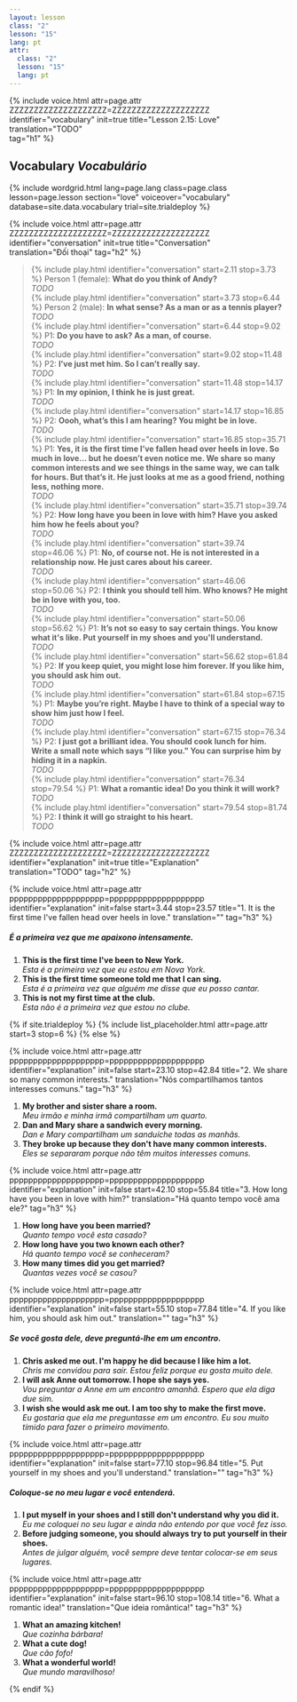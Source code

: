 ```yaml
---
layout: lesson
class: "2"
lesson: "15"
lang: pt
attr:
  class: "2"
  lesson: "15"
  lang: pt
---
```



{%  include voice.html attr=page.attr        ZZZZZZZZZZZZZZZZZZZZ=ZZZZZZZZZZZZZZZZZZZZ
	identifier="vocabulary"  init=true
	title="Lesson 2.15: Love"  
	translation="TODO"      
    tag="h1" %}


## Vocabulary   *Vocabulário*


{% include wordgrid.html lang=page.lang
		class=page.class 
		lesson=page.lesson 
		section="love"
		voiceover="vocabulary"
		database=site.data.vocabulary 
		trial=site.trialdeploy %}
	


{%  include voice.html attr=page.attr    ZZZZZZZZZZZZZZZZZZZZ=ZZZZZZZZZZZZZZZZZZZZ
	identifier="conversation"  init=true
	title="Conversation"        
	translation="Đối thoại"
    tag="h2" %}

> {% include play.html identifier="conversation" start=2.11 stop=3.73 %} Person 1 (female): **What do you think of Andy?**          
*TODO*           
> {% include play.html identifier="conversation" start=3.73 stop=6.44 %} Person 2 (male): **In what sense? As a man or as a tennis player?**          
*TODO*      
> {% include play.html identifier="conversation" start=6.44 stop=9.02 %} P1: **Do you have to ask? As a man, of course.**          
*TODO*        
> {% include play.html identifier="conversation" start=9.02 stop=11.48 %} P2: **I’ve just met him. So I can’t really say.**          
*TODO*        
> {% include play.html identifier="conversation" start=11.48 stop=14.17 %} P1: **In my opinion, I think he is just great.**          
*TODO*     
> {% include play.html identifier="conversation" start=14.17 stop=16.85 %} P2: **Oooh, what’s this I am hearing? You might be in love.**          
*TODO*     
> {% include play.html identifier="conversation" start=16.85 stop=35.71 %} P1: **Yes, it is the first time I’ve fallen head over heels in love. So much in love… but he doesn’t even notice me. We share so many common interests and we see things in the same way, we can talk for hours. But that’s it. He   just looks at me as a good friend, nothing less, nothing more.**   
*TODO*  
> {% include play.html identifier="conversation" start=35.71 stop=39.74 %} P2: **How long have you been in love with him? Have you asked him how he feels about you?**       
*TODO*  
> {% include play.html identifier="conversation" start=39.74 stop=46.06 %} P1: **No, of course not. He is not interested in a relationship now. He just cares about his career.**       
*TODO*  
> {% include play.html identifier="conversation" start=46.06 stop=50.06 %} P2: **I think you should tell him. Who knows? He might be in love with you, too.**       
*TODO*  
> {% include play.html identifier="conversation" start=50.06 stop=56.62 %} P1: **It’s not so easy to say certain things. You know what it's like. Put yourself in my shoes and you'll understand.**     
*TODO*    
> {% include play.html identifier="conversation" start=56.62 stop=61.84 %} P2: **If you keep quiet, you might lose him forever. If you like him, you should ask him out.**       
*TODO*  
> {% include play.html identifier="conversation" start=61.84 stop=67.15 %} P1: **Maybe you’re right. Maybe I have to think of a special way to show him just how I feel.**       
*TODO*  
> {% include play.html identifier="conversation" start=67.15 stop=76.34 %} P2: **I just got a brilliant idea. You should cook lunch for him. Write a small note which says “I like you." You can surprise him by hiding it in a napkin.**       
*TODO*  
> {% include play.html identifier="conversation" start=76.34 stop=79.54 %} P1: **What a romantic idea! Do you think it will work?**     
*TODO*      
> {% include play.html identifier="conversation" start=79.54 stop=81.74 %} P2: **I think it will go straight to his heart.**     
*TODO*  

{%  include voice.html attr=page.attr    ZZZZZZZZZZZZZZZZZZZZ=ZZZZZZZZZZZZZZZZZZZZ
	identifier="explanation"  init=true
	title="Explanation"        
	translation="TODO"
    tag="h2" %}

{%  include voice.html attr=page.attr    pppppppppppppppppppp=pppppppppppppppppppp
	identifier="explanation"  init=false start=3.44 stop=23.57
	title="1. It is the first time I've fallen head over heels in love."
	translation=""
    tag="h3" %}
##### *É a primeira vez que me apaixono intensamente.*
1. **This is the first time I've been to New York.**  
*Esta é a primeira vez que eu estou em Nova York.*  
2. **This is the first time someone told me that I can sing.**  
*Esta é a primeira vez que alguém me disse que eu posso cantar.*    
3. **This is not my first time at the club.**  
*Esta não é a primeira vez que estou no clube.*  

{% if site.trialdeploy %}
  {% include list_placeholder.html  attr=page.attr     start=3 stop=6 %}
  {% else %}

{%  include voice.html attr=page.attr    pppppppppppppppppppp=pppppppppppppppppppp
	identifier="explanation"  init=false start=23.10 stop=42.84
	title="2. We share so many common interests."
	translation="Nós compartilhamos tantos interesses comuns."
    tag="h3" %}

1. **My brother and sister share a room.**  
*Meu irmão e minha irmã compartilham um quarto.*   
2. **Dan and Mary share a sandwich every morning.**   
*Dan e Mary compartilham um sanduíche todas as manhãs.*    
3. **They broke up because they don't have many common interests.**   
*Eles se separaram porque não têm muitos interesses comuns.*   

{%  include voice.html attr=page.attr    pppppppppppppppppppp=pppppppppppppppppppp
	identifier="explanation"  init=false start=42.10 stop=55.84
	title="3. How long have you been in love with him?"
	translation="Há quanto tempo você ama ele?"
    tag="h3" %}

1. **How long have you been married?**  
*Quanto tempo você esta casado?*   
2. **How long have you two known each other?**  
*Há quanto tempo você se conheceram?*   
3. **How many times did you get married?**  
*Quantas vezes você se casou?*

{%  include voice.html attr=page.attr    pppppppppppppppppppp=pppppppppppppppppppp
	identifier="explanation"  init=false start=55.10 stop=77.84
	title="4. If you like him, you should ask him out."
	translation=""
    tag="h3" %}
##### *Se você gosta dele, deve preguntá-lhe em um encontro.*
1. **Chris asked me out. I'm happy he did because I like him a lot.**  
*Chris me convidou para sair. Estou feliz porque eu gosta muito dele.*   
2. **I will ask Anne out tomorrow. I hope she says yes.**  
*Vou preguntar a Anne em um encontro amanhã. Espero que ela diga due sim.*   
3. **I wish she would ask me out. I am too shy to make the first move.**  
*Eu gostaria que ela me preguntasse em um encontro. Eu sou muito tímido para fazer o primeiro movimento.*    

{%  include voice.html attr=page.attr    pppppppppppppppppppp=pppppppppppppppppppp
	identifier="explanation"  init=false start=77.10 stop=96.84
	title="5. Put yourself in my shoes and you'll understand."
	translation=""
    tag="h3" %}
##### *Coloque-se no meu lugar e você entenderá.*
1. **I put myself in your shoes and I still don't understand why you did it.**  
*Eu me coloquei no seu lugar e ainda não entendo por que você fez isso.*   
2. **Before judging someone, you should always try to put yourself in their shoes.**  
*Antes de julgar alguém, você sempre deve tentar colocar-se em seus lugares.*   

{%  include voice.html attr=page.attr    pppppppppppppppppppp=pppppppppppppppppppp
	identifier="explanation"  init=false start=96.10 stop=108.14 
	title="6. What a romantic idea!"
	translation="Que ideia romântica!"
    tag="h3" %}

1. **What an amazing kitchen!**  
*Que cozinha bárbara!*   
2. **What a cute dog!**  
*Que cão fofo!*   
3. **What a wonderful world!**  
*Que mundo maravilhoso!*   


 
{% endif %}